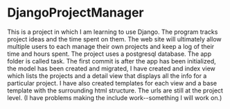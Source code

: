 # DjangoProjectManager
This is a project in which I am learning to use Django. The program tracks project ideas and the time spent on them. The web site will ultimately allow multiple users to each manage their own projects and keep a log of their time and hours spent.
The project uses a postgresql database.
The app folder is called task.
The first commit is after the app has been initialized, the model has been created and migrated, I have created and index view which lists the projects and a detail view that displays all the info for a particular project. I have also created templates for each view and a base template with the surrounding html structure. The urls are still at the project level. (I have problems making the include work--something I will work on.)
